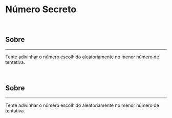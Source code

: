 <h1>Número Secreto</h1>

<br/>

<h2>Sobre</h2>
<hr />
<p>Tente adivinhar o número escolhido aleátoriamente no menor número de tentativa.</p>

<br />

<h2>Sobre</h2>
<hr />
<p>Tente adivinhar o número escolhido aleátoriamente no menor número de tentativa.</p>